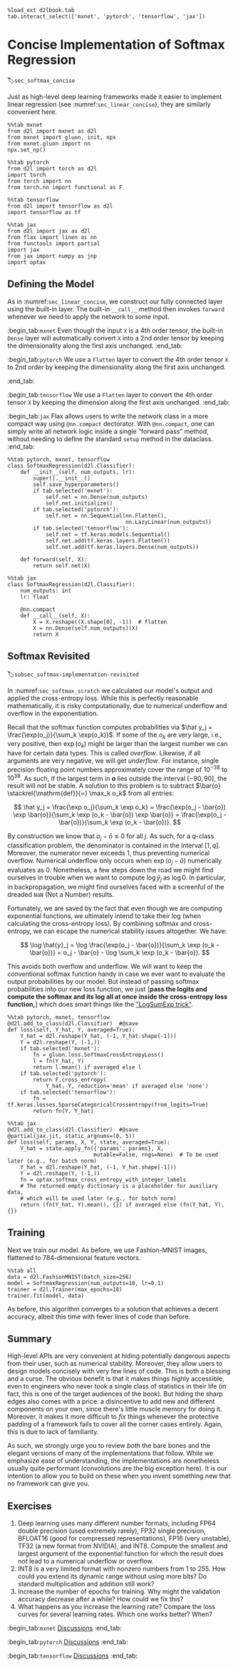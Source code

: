 ```{.python .input  n=1}
%load_ext d2lbook.tab
tab.interact_select(['mxnet', 'pytorch', 'tensorflow', 'jax'])
```

# Concise Implementation of Softmax Regression
:label:`sec_softmax_concise`



Just as high-level deep learning frameworks
made it easier to implement linear regression
(see :numref:`sec_linear_concise`),
they are similarly convenient here.

```{.python .input}
%%tab mxnet
from d2l import mxnet as d2l
from mxnet import gluon, init, npx
from mxnet.gluon import nn
npx.set_np()
```

```{.python .input}
%%tab pytorch
from d2l import torch as d2l
import torch
from torch import nn
from torch.nn import functional as F
```

```{.python .input}
%%tab tensorflow
from d2l import tensorflow as d2l
import tensorflow as tf
```

```{.python .input}
%%tab jax
from d2l import jax as d2l
from flax import linen as nn
from functools import partial
import jax
from jax import numpy as jnp
import optax
```

## Defining the Model

As in :numref:`sec_linear_concise`, 
we construct our fully connected layer 
using the built-in layer. 
The built-in `__call__` method then invokes `forward` 
whenever we need to apply the network to some input.

:begin_tab:`mxnet`
Even though the input `X` is a 4th order tensor, 
the built-in `Dense` layer 
will automatically convert `X` into a 2nd order tensor 
by keeping the dimensionality along the first axis unchanged.
:end_tab:

:begin_tab:`pytorch`
We use a `Flatten` layer to convert the 4th order tensor `X` to 2nd order 
by keeping the dimensionality along the first axis unchanged.

:end_tab:

:begin_tab:`tensorflow`
We use a `Flatten` layer to convert the 4th order tensor `X` 
by keeping the dimension along the first axis unchanged.
:end_tab:

:begin_tab:`jax`
Flax allows users to write the network class in a more compact way
using `@nn.compact` dectorator. With `@nn.compact`, one
can simply write all network logic inside a single “forward pass”
method, without needing to define the standard `setup` method in
the dataclass.
:end_tab:

```{.python .input}
%%tab pytorch, mxnet, tensorflow
class SoftmaxRegression(d2l.Classifier):
    def __init__(self, num_outputs, lr):
        super().__init__()
        self.save_hyperparameters()
        if tab.selected('mxnet'):
            self.net = nn.Dense(num_outputs)
            self.net.initialize()
        if tab.selected('pytorch'):
            self.net = nn.Sequential(nn.Flatten(),
                                     nn.LazyLinear(num_outputs))
        if tab.selected('tensorflow'):
            self.net = tf.keras.models.Sequential()
            self.net.add(tf.keras.layers.Flatten())
            self.net.add(tf.keras.layers.Dense(num_outputs))

    def forward(self, X):
        return self.net(X)
```

```{.python .input}
%%tab jax
class SoftmaxRegression(d2l.Classifier):
    num_outputs: int
    lr: float

    @nn.compact
    def __call__(self, X):
        X = X.reshape((X.shape[0], -1))  # flatten
        X = nn.Dense(self.num_outputs)(X)
        return X
```

## Softmax Revisited
:label:`subsec_softmax-implementation-revisited`

In :numref:`sec_softmax_scratch` we calculated our model's output
and applied the cross-entropy loss. While this is perfectly
reasonable mathematically, it is risky computationally, due to
numerical underflow and overflow in the exponentiation.

Recall that the softmax function computes probabilities via
$\hat y_j = \frac{\exp(o_j)}{\sum_k \exp(o_k)}$.
If some of the $o_k$ are very large, i.e., very positive,
then $\exp(o_k)$ might be larger than the largest number
we can have for certain data types. This is called *overflow*. Likewise,
if all arguments are very negative, we will get *underflow*.
For instance, single precision floating point numbers approximately
cover the range of $10^{-38}$ to $10^{38}$. As such, if the largest term in $\mathbf{o}$
lies outside the interval $[-90, 90]$, the result will not be stable.
A solution to this problem is to subtract $\bar{o} \stackrel{\mathrm{def}}{=} \max_k o_k$ from
all entries:

$$
\hat y_j = \frac{\exp o_j}{\sum_k \exp o_k} =
\frac{\exp(o_j - \bar{o}) \exp \bar{o}}{\sum_k \exp (o_k - \bar{o}) \exp \bar{o}} =
\frac{\exp(o_j - \bar{o})}{\sum_k \exp (o_k - \bar{o})}.
$$

By construction we know that $o_j - \bar{o} \leq 0$ for all $j$. As such, for a $q$-class
classification problem, the denominator is contained in the interval $[1, q]$. Moreover, the
numerator never exceeds $1$, thus preventing numerical overflow. Numerical underflow only
occurs when $\exp(o_j - \bar{o})$ numerically evaluates as $0$. Nonetheless, a few steps down
the road we might find ourselves in trouble when we want to compute $\log \hat{y}_j$ as $\log 0$.
In particular, in backpropagation,
we might find ourselves faced with a screenful
of the dreaded `NaN` (Not a Number) results.

Fortunately, we are saved by the fact that
even though we are computing exponential functions,
we ultimately intend to take their log
(when calculating the cross-entropy loss).
By combining softmax and cross-entropy,
we can escape the numerical stability issues altogether. We have:

$$
\log \hat{y}_j =
\log \frac{\exp(o_j - \bar{o})}{\sum_k \exp (o_k - \bar{o})} =
o_j - \bar{o} - \log \sum_k \exp (o_k - \bar{o}).
$$

This avoids both overflow and underflow.
We will want to keep the conventional softmax function handy
in case we ever want to evaluate the output probabilities by our model.
But instead of passing softmax probabilities into our new loss function,
we just
[**pass the logits and compute the softmax and its log
all at once inside the cross-entropy loss function,**]
which does smart things like the ["LogSumExp trick"](https://en.wikipedia.org/wiki/LogSumExp).

```{.python .input}
%%tab pytorch, mxnet, tensorflow
@d2l.add_to_class(d2l.Classifier)  #@save
def loss(self, Y_hat, Y, averaged=True):
    Y_hat = d2l.reshape(Y_hat, (-1, Y_hat.shape[-1]))
    Y = d2l.reshape(Y, (-1,))
    if tab.selected('mxnet'):
        fn = gluon.loss.SoftmaxCrossEntropyLoss()
        l = fn(Y_hat, Y)
        return l.mean() if averaged else l
    if tab.selected('pytorch'):
        return F.cross_entropy(
            Y_hat, Y, reduction='mean' if averaged else 'none')
    if tab.selected('tensorflow'):
        fn = tf.keras.losses.SparseCategoricalCrossentropy(from_logits=True)
        return fn(Y, Y_hat)
```

```{.python .input}
%%tab jax
@d2l.add_to_class(d2l.Classifier)  #@save
@partial(jax.jit, static_argnums=(0, 5))
def loss(self, params, X, Y, state, averaged=True):
    Y_hat = state.apply_fn({'params': params}, X,
                           mutable=False, rngs=None)  # To be used later (e.g., for batch norm)
    Y_hat = d2l.reshape(Y_hat, (-1, Y_hat.shape[-1]))
    Y = d2l.reshape(Y, (-1,))
    fn = optax.softmax_cross_entropy_with_integer_labels
    # The returned empty dictionary is a placeholder for auxiliary data,
    # which will be used later (e.g., for batch norm)
    return (fn(Y_hat, Y).mean(), {}) if averaged else (fn(Y_hat, Y), {})
```

## Training

Next we train our model. As before, we use Fashion-MNIST images, flattened to 784-dimensional feature vectors.

```{.python .input}
%%tab all
data = d2l.FashionMNIST(batch_size=256)
model = SoftmaxRegression(num_outputs=10, lr=0.1)
trainer = d2l.Trainer(max_epochs=10)
trainer.fit(model, data)
```

As before, this algorithm converges to a solution
that achieves a decent accuracy,
albeit this time with fewer lines of code than before.


## Summary

High-level APIs are very convenient at hiding potentially dangerous aspects from their user, such as numerical stability. Moreover, they allow users to design models concisely with very few lines of code. This is both a blessing and a curse. The obvious benefit is that it makes things highly accessible, even to engineers who never took a single class of statistics in their life (in fact, this is one of the target audiences of the book). But hiding the sharp edges also comes with a price: a disincentive to add new and different components on your own, since there's little muscle memory for doing it. Moreover, it makes it more difficult to *fix* things whenever the protective padding of
a framework fails to cover all the corner cases entirely. Again, this is due to lack of familiarity.

As such, we strongly urge you to review *both* the bare bones and the elegant versions of many of the implementations that follow. While we emphasize ease of understanding, the implementations are nonetheless usually quite performant (convolutions are the big exception here). It is our intention to allow you to build on these when you invent something new that no framework can give you.


## Exercises

1. Deep learning uses many different number formats, including FP64 double precision (used extremely rarely),
FP32 single precision, BFLOAT16 (good for compressed representations), FP16 (very unstable), TF32 (a new format from NVIDIA), and INT8. Compute the smallest and largest argument of the exponential function for which the result does not lead to a numerical underflow or overflow.
1. INT8 is a very limited format with nonzero numbers from $1$ to $255$. How could you extend its dynamic range without using more bits? Do standard multiplication and addition still work?
1. Increase the number of epochs for training. Why might the validation accuracy decrease after a while? How could we fix this?
1. What happens as you increase the learning rate? Compare the loss curves for several learning rates. Which one works better? When?

:begin_tab:`mxnet`
[Discussions](https://discuss.d2l.ai/t/52)
:end_tab:

:begin_tab:`pytorch`
[Discussions](https://discuss.d2l.ai/t/53)
:end_tab:

:begin_tab:`tensorflow`
[Discussions](https://discuss.d2l.ai/t/260)
:end_tab:

